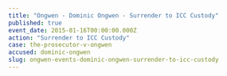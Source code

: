 ```yaml
---
title: "Ongwen - Dominic Ongwen - Surrender to ICC Custody"
published: true
event_date: 2015-01-16T00:00:00.000Z
action: "Surrender to ICC Custody"
case: the-prosecutor-v-ongwen
accused: dominic-ongwen
slug: ongwen-events-dominic-ongwen-surrender-to-icc-custody
---
```

